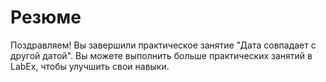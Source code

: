 # Резюме

Поздравляем! Вы завершили практическое занятие "Дата совпадает с другой датой". Вы можете выполнить больше практических занятий в LabEx, чтобы улучшить свои навыки.
